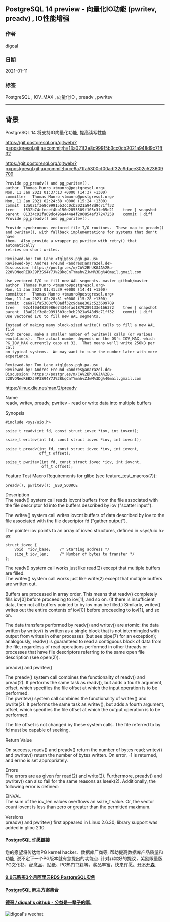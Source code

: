 ## PostgreSQL 14 preview - 向量化IO功能 (pwritev, preadv) , IO性能增强  
  
### 作者  
digoal  
  
### 日期  
2021-01-11  
  
### 标签  
PostgreSQL , IOV_MAX , 向量化IO , preadv , pwritev  
  
----  
  
## 背景  
PostgreSQL 14 将支持IO向量化功能, 提高读写性能.   
  
https://git.postgresql.org/gitweb/?p=postgresql.git;a=commit;h=13a021f3e8c99915b3cc0cb2021a948d9c71ff32  
  
https://git.postgresql.org/gitweb/?p=postgresql.git;a=commit;h=ce6a71fa5300cf00adf32c9daee302c523609709  
  
```  
Provide pg_preadv() and pg_pwritev().  
author	Thomas Munro <tmunro@postgresql.org>	  
Mon, 11 Jan 2021 01:37:13 +0000 (14:37 +1300)  
committer	Thomas Munro <tmunro@postgresql.org>	  
Mon, 11 Jan 2021 02:24:38 +0000 (15:24 +1300)  
commit	13a021f3e8c99915b3cc0cb2021a948d9c71ff32  
tree	f532b74cfecef4bb150d2853509f105c3fe05e21	tree | snapshot  
parent	01334c92fa09dc496a444a4f206854ef37247258	commit | diff  
Provide pg_preadv() and pg_pwritev().  
  
Provide synchronous vectored file I/O routines.  These map to preadv()  
and pwritev(), with fallback implementations for systems that don't have  
them.  Also provide a wrapper pg_pwritev_with_retry() that automatically  
retries on short writes.  
  
Reviewed-by: Tom Lane <tgl@sss.pgh.pa.us>  
Reviewed-by: Andres Freund <andres@anarazel.de>  
Discussion: https://postgr.es/m/CA%2BhUKGJA%2Bu-220VONeoREBXJ9P3S94Y7J%2BkqCnTYmahvZJwM%3Dg%40mail.gmail.com  
```  
  
```  
Use vectored I/O to fill new WAL segments. master github/master  
author	Thomas Munro <tmunro@postgresql.org>	  
Mon, 11 Jan 2021 01:41:39 +0000 (14:41 +1300)  
committer	Thomas Munro <tmunro@postgresql.org>	  
Mon, 11 Jan 2021 02:28:31 +0000 (15:28 +1300)  
commit	ce6a71fa5300cf00adf32c9daee302c523609709  
tree	92c4f0d4839986e7434efad1879289133e166372	tree | snapshot  
parent	13a021f3e8c99915b3cc0cb2021a948d9c71ff32	commit | diff  
Use vectored I/O to fill new WAL segments.  
  
Instead of making many block-sized write() calls to fill a new WAL file  
with zeroes, make a smaller number of pwritev() calls (or various  
emulations).  The actual number depends on the OS's IOV_MAX, which  
PG_IOV_MAX currently caps at 32.  That means we'll write 256kB per call  
on typical systems.  We may want to tune the number later with more  
experience.  
  
Reviewed-by: Tom Lane <tgl@sss.pgh.pa.us>  
Reviewed-by: Andres Freund <andres@anarazel.de>  
Discussion: https://postgr.es/m/CA%2BhUKGJA%2Bu-220VONeoREBXJ9P3S94Y7J%2BkqCnTYmahvZJwM%3Dg%40mail.gmail.com  
```  
  
https://linux.die.net/man/2/preadv  
  
Name  
readv, writev, preadv, pwritev - read or write data into multiple buffers  
  
Synopsis  
  
```  
#include <sys/uio.h>  
  
ssize_t readv(int fd, const struct iovec *iov, int iovcnt);  
  
ssize_t writev(int fd, const struct iovec *iov, int iovcnt);  
  
ssize_t preadv(int fd, const struct iovec *iov, int iovcnt,  
               off_t offset);  
  
ssize_t pwritev(int fd, const struct iovec *iov, int iovcnt,  
                off_t offset);  
```  
  
Feature Test Macro Requirements for glibc (see feature_test_macros(7)):  
  
```  
preadv(), pwritev(): _BSD_SOURCE  
```  
  
Description  
The readv() system call reads iovcnt buffers from the file associated with the file descriptor fd into the buffers described by iov ("scatter input").  
  
The writev() system call writes iovcnt buffers of data described by iov to the file associated with the file descriptor fd ("gather output").  
  
The pointer iov points to an array of iovec structures, defined in <sys/uio.h> as:  
  
```  
struct iovec {  
    void  *iov_base;    /* Starting address */  
    size_t iov_len;     /* Number of bytes to transfer */  
};  
```  
  
The readv() system call works just like read(2) except that multiple buffers are filled.  
The writev() system call works just like write(2) except that multiple buffers are written out.  
  
Buffers are processed in array order. This means that readv() completely fills iov[0] before proceeding to iov[1], and so on. (If there is insufficient data, then not all buffers pointed to by iov may be filled.) Similarly, writev() writes out the entire contents of iov[0] before proceeding to iov[1], and so on.  
  
The data transfers performed by readv() and writev() are atomic: the data written by writev() is written as a single block that is not intermingled with output from writes in other processes (but see pipe(7) for an exception); analogously, readv() is guaranteed to read a contiguous block of data from the file, regardless of read operations performed in other threads or processes that have file descriptors referring to the same open file description (see open(2)).  
  
preadv() and pwritev()  
  
The preadv() system call combines the functionality of readv() and pread(2). It performs the same task as readv(), but adds a fourth argument, offset, which specifies the file offset at which the input operation is to be performed.  
The pwritev() system call combines the functionality of writev() and pwrite(2). It performs the same task as writev(), but adds a fourth argument, offset, which specifies the file offset at which the output operation is to be performed.  
  
The file offset is not changed by these system calls. The file referred to by fd must be capable of seeking.  
  
Return Value  
  
   
On success, readv() and preadv() return the number of bytes read; writev() and pwritev() return the number of bytes written. On error, -1 is returned, and errno is set appropriately.  
  
Errors  
The errors are as given for read(2) and write(2). Furthermore, preadv() and pwritev() can also fail for the same reasons as lseek(2). Additionally, the following error is defined:  
  
EINVAL  
The sum of the iov_len values overflows an ssize_t value. Or, the vector count iovcnt is less than zero or greater than the permitted maximum.  
  
Versions  
preadv() and pwritev() first appeared in Linux 2.6.30; library support was added in glibc 2.10.  
  
  
#### [PostgreSQL 许愿链接](https://github.com/digoal/blog/issues/76 "269ac3d1c492e938c0191101c7238216")
您的愿望将传达给PG kernel hacker、数据库厂商等, 帮助提高数据库产品质量和功能, 说不定下一个PG版本就有您提出的功能点. 针对非常好的提议，奖励限量版PG文化衫、纪念品、贴纸、PG热门书籍等，奖品丰富，快来许愿。[开不开森](https://github.com/digoal/blog/issues/76 "269ac3d1c492e938c0191101c7238216").  
  
  
#### [9.9元购买3个月阿里云RDS PostgreSQL实例](https://www.aliyun.com/database/postgresqlactivity "57258f76c37864c6e6d23383d05714ea")
  
  
#### [PostgreSQL 解决方案集合](https://yq.aliyun.com/topic/118 "40cff096e9ed7122c512b35d8561d9c8")
  
  
#### [德哥 / digoal's github - 公益是一辈子的事.](https://github.com/digoal/blog/blob/master/README.md "22709685feb7cab07d30f30387f0a9ae")
  
  
![digoal's wechat](../pic/digoal_weixin.jpg "f7ad92eeba24523fd47a6e1a0e691b59")
  
